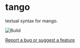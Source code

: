 # tango

textual syntax for mango.

![Build](https://github.com/onur1/tango/actions/workflows/main.yml/badge.svg)

[Report a bug or suggest a feature](https://github.com/onur1/tango/issues)

